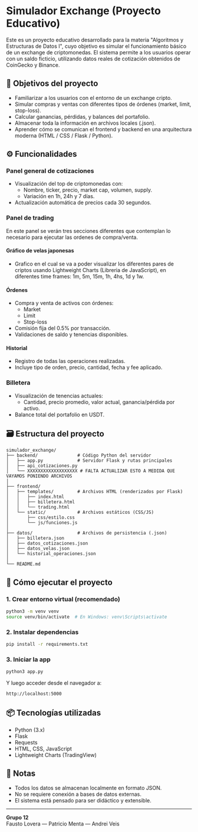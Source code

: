 # Simulador Exchange (Proyecto Educativo)

Este es un proyecto educativo desarrollado para la materia "Algoritmos y Estructuras de Datos I", cuyo objetivo es simular el funcionamiento básico de un exchange de criptomonedas. El sistema permite a los usuarios operar con un saldo ficticio, utilizando datos reales de cotización obtenidos de CoinGecko y Binance.

## 🎯 Objetivos del proyecto

- Familiarizar a los usuarios con el entorno de un exchange cripto.
- Simular compras y ventas con diferentes tipos de órdenes (market, limit, stop-loss).
- Calcular ganancias, pérdidas, y balances del portafolio.
- Almacenar toda la información en archivos locales (.json).
- Aprender cómo se comunican el frontend y backend en una arquitectura moderna (HTML / CSS / Flask / Python).

## ⚙️ Funcionalidades

### Panel general de cotizaciones
- Visualización del top de criptomonedas con:
  - Nombre, ticker, precio, market cap, volumen, supply.
  - Variación en 1h, 24h y 7 días.
- Actualización automática de precios cada 30 segundos.

### Panel de trading
En este panel se verán tres secciones diferentes que contemplan lo necesario para ejecutar las ordenes de compra/venta.

#### Gráfico de velas japonesas
- Grafico en el cual se va a poder visualizar los diferentes pares de criptos usando Lightweight Charts (Libreria de JavaScript), en diferentes time frames: 1m, 5m, 15m, 1h, 4hs, 1d y 1w.

#### Órdenes
- Compra y venta de activos con órdenes:
  - Market
  - Limit
  - Stop-loss
- Comisión fija del 0.5% por transacción.
- Validaciones de saldo y tenencias disponibles.

#### Historial
- Registro de todas las operaciones realizadas.
- Incluye tipo de orden, precio, cantidad, fecha y fee aplicado.
  
### Billetera
- Visualización de tenencias actuales:
  - Cantidad, precio promedio, valor actual, ganancia/pérdida por activo.
- Balance total del portafolio en USDT.



## 🗃️ Estructura del proyecto

```
simulador_exchange/
├── backend/               # Código Python del servidor
│   ├── app.py             # Servidor Flask y rutas principales
│   ├── api_cotizaciones.py
│   └── XXXXXXXXXXXXXXXXXXX # FALTA ACTUALIZAR ESTO A MEDIDA QUE VAYAMOS PONIENDO ARCHIVOS
│
├── frontend/
│   ├── templates/         # Archivos HTML (renderizados por Flask)
│   │   ├── index.html
│   │   ├── billetera.html
│   │   └── trading.html
│   └── static/            # Archivos estáticos (CSS/JS)
│       ├── css/estilo.css
│       └── js/funciones.js
│
├── datos/                 # Archivos de persistencia (.json)
│   ├── billetera.json
│   ├── datos_cotizaciones.json
│   ├── datos_velas.json
│   └── historial_operaciones.json
│
└── README.md
```

## 🚀 Cómo ejecutar el proyecto

### 1. Crear entorno virtual (recomendado)
```bash
python3 -m venv venv
source venv/bin/activate  # En Windows: venv\Scripts\activate
```

### 2. Instalar dependencias
```bash
pip install -r requirements.txt
```

### 3. Iniciar la app
```bash
python3 app.py
```

Y luego acceder desde el navegador a:  
```
http://localhost:5000
```

## 📦 Tecnologías utilizadas

- Python (3.x)
- Flask
- Requests
- HTML, CSS, JavaScript
- Lightweight Charts (TradingView)

## 📌 Notas

- Todos los datos se almacenan localmente en formato JSON.
- No se requiere conexión a bases de datos externas.
- El sistema está pensado para ser didáctico y extensible.

---

**Grupo 12**  
Fausto Lovera — Patricio Menta — Andrei Veis
